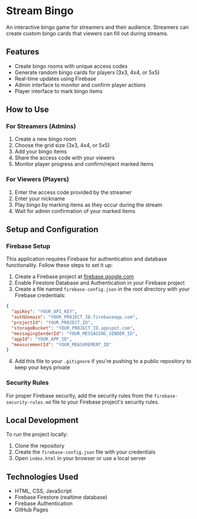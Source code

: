 # Stream Bingo

An interactive bingo game for streamers and their audience. Streamers can create custom bingo cards that viewers can fill out during streams.

## Features

- Create bingo rooms with unique access codes
- Generate random bingo cards for players (3x3, 4x4, or 5x5)
- Real-time updates using Firebase
- Admin interface to monitor and confirm player actions
- Player interface to mark bingo items

## How to Use

### For Streamers (Admins)

1. Create a new bingo room
2. Choose the grid size (3x3, 4x4, or 5x5)
3. Add your bingo items
4. Share the access code with your viewers
5. Monitor player progress and confirm/reject marked items

### For Viewers (Players)

1. Enter the access code provided by the streamer
2. Enter your nickname
3. Play bingo by marking items as they occur during the stream
4. Wait for admin confirmation of your marked items

## Setup and Configuration

### Firebase Setup

This application requires Firebase for authentication and database functionality. Follow these steps to set it up:

1. Create a Firebase project at [firebase.google.com](https://firebase.google.com)
2. Enable Firestore Database and Authentication in your Firebase project
3. Create a file named `firebase-config.json` in the root directory with your Firebase credentials:

```json
{
  "apiKey": "YOUR_API_KEY",
  "authDomain": "YOUR_PROJECT_ID.firebaseapp.com",
  "projectId": "YOUR_PROJECT_ID",
  "storageBucket": "YOUR_PROJECT_ID.appspot.com",
  "messagingSenderId": "YOUR_MESSAGING_SENDER_ID",
  "appId": "YOUR_APP_ID",
  "measurementId": "YOUR_MEASUREMENT_ID"
}
```

4. Add this file to your `.gitignore` if you're pushing to a public repository to keep your keys private

### Security Rules

For proper Firebase security, add the security rules from the `firebase-security-rules.md` file to your Firebase project's security rules.

## Local Development

To run the project locally:

1. Clone the repository
2. Create the `firebase-config.json` file with your credentials
3. Open `index.html` in your browser or use a local server

## Technologies Used

- HTML, CSS, JavaScript
- Firebase Firestore (realtime database)
- Firebase Authentication
- GitHub Pages
